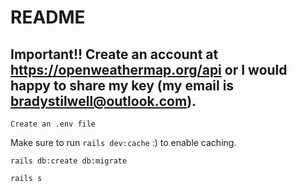 # README



## Important!! Create an account at https://openweathermap.org/api or I would happy to share my key (my email is bradystilwell@outlook.com).

```Create an .env file```

Make sure to run ```rails dev:cache``` :) to enable caching.

```rails db:create db:migrate```

```rails s```
